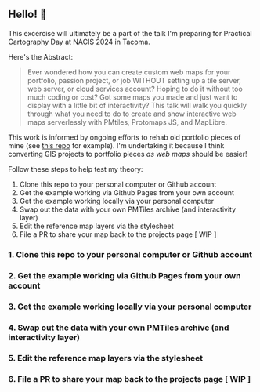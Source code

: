 ## Hello! 👋

This excercise will ultimately be a part of the talk I'm preparing for Practical Cartography Day at NACIS 2024 in Tacoma.

Here's the Abstract: 

> Ever wondered how you can create custom web maps for your portfolio, passion project, or job WITHOUT setting up a tile server, web server, or cloud services account? Hoping to do it without too much coding or cost? Got some maps you made and just want to display with a little bit of interactivity? This talk will walk you quickly through what you need to do to create and show interactive web maps serverlessly with PMtiles, Protomaps JS, and MapLibre.

This work is informed by ongoing efforts to rehab old portfolio pieces of mine (see [this repo](https://github.com/mizmay/RentAffordability) for example). I'm undertaking it because I think converting GIS projects to portfolio pieces *as web maps* should be easier!

Follow these steps to help test my theory:
1. Clone this repo to your personal computer or Github account
2. Get the example working via Github Pages from your own account
3. Get the example working locally via your personal computer
4. Swap out the data with your own PMTiles archive (and interactivity layer)
5. Edit the reference map layers via the stylesheet
6. File a PR to share your map back to the projects page [ WIP ]
   
### 1. Clone this repo to your personal computer or Github account

### 2. Get the example working via Github Pages from your own account

### 3. Get the example working locally via your personal computer

### 4. Swap out the data with your own PMTiles archive (and interactivity layer)

### 5. Edit the reference map layers via the stylesheet

### 6. File a PR to share your map back to the projects page [ WIP ]